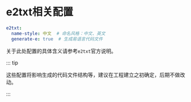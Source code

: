 # e2txt相关配置

```yaml
e2txt:
  name-style: 中文  # 命名风格：中文、英文
  generate-e: true  # 生成易语言代码文件
```

关于此处配置的具体含义请参考`e2txt`官方说明。

::: tip

这些配置将影响生成的代码文件结构等，建议在工程建立之初确定，后期不做改动。

:::